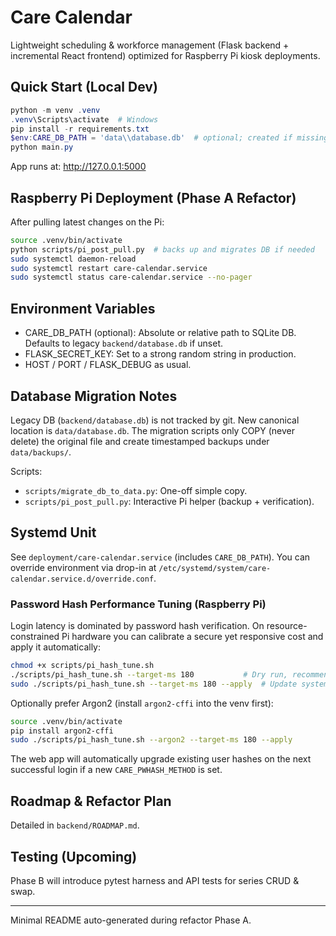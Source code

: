 # Care Calendar

Lightweight scheduling & workforce management (Flask backend + incremental React frontend) optimized for Raspberry Pi kiosk deployments.

## Quick Start (Local Dev)

```powershell
python -m venv .venv
.venv\Scripts\activate  # Windows
pip install -r requirements.txt
$env:CARE_DB_PATH = 'data\\database.db'  # optional; created if missing
python main.py
```

App runs at: <http://127.0.0.1:5000>

## Raspberry Pi Deployment (Phase A Refactor)

After pulling latest changes on the Pi:

```bash
source .venv/bin/activate
python scripts/pi_post_pull.py  # backs up and migrates DB if needed
sudo systemctl daemon-reload
sudo systemctl restart care-calendar.service
sudo systemctl status care-calendar.service --no-pager
```

## Environment Variables

- CARE_DB_PATH (optional): Absolute or relative path to SQLite DB. Defaults to legacy `backend/database.db` if unset.
- FLASK_SECRET_KEY: Set to a strong random string in production.
- HOST / PORT / FLASK_DEBUG as usual.

## Database Migration Notes

Legacy DB (`backend/database.db`) is not tracked by git. New canonical location is `data/database.db`. The migration scripts only COPY (never delete) the original file and create timestamped backups under `data/backups/`.

Scripts:

- `scripts/migrate_db_to_data.py`: One-off simple copy.
- `scripts/pi_post_pull.py`: Interactive Pi helper (backup + verification).

## Systemd Unit

See `deployment/care-calendar.service` (includes `CARE_DB_PATH`). You can override environment via drop-in at `/etc/systemd/system/care-calendar.service.d/override.conf`.

### Password Hash Performance Tuning (Raspberry Pi)

Login latency is dominated by password hash verification. On resource-constrained Pi hardware you can calibrate a secure yet responsive cost and apply it automatically:

```bash
chmod +x scripts/pi_hash_tune.sh
./scripts/pi_hash_tune.sh --target-ms 180           # Dry run, recommend method under 180ms
sudo ./scripts/pi_hash_tune.sh --target-ms 180 --apply  # Update systemd unit with CARE_PWHASH_METHOD
```

Optionally prefer Argon2 (install `argon2-cffi` into the venv first):

```bash
source .venv/bin/activate
pip install argon2-cffi
sudo ./scripts/pi_hash_tune.sh --argon2 --target-ms 180 --apply
```

The web app will automatically upgrade existing user hashes on the next successful login if a new `CARE_PWHASH_METHOD` is set.

## Roadmap & Refactor Plan

Detailed in `backend/ROADMAP.md`.

## Testing (Upcoming)

Phase B will introduce pytest harness and API tests for series CRUD & swap.

---
Minimal README auto-generated during refactor Phase A.
